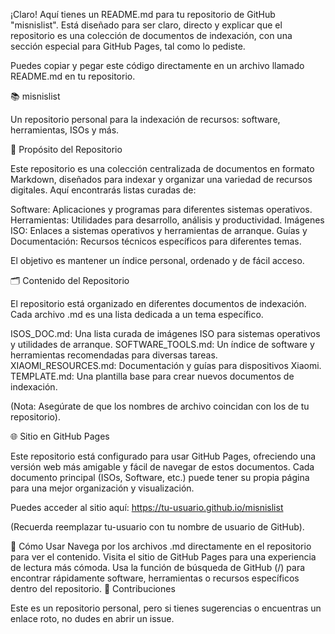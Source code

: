 ¡Claro! Aquí tienes un README.md para tu repositorio de GitHub "misnislist". Está diseñado para ser claro, directo y explicar que el repositorio es una colección de documentos de indexación, con una sección especial para GitHub Pages, tal como lo pediste.

Puedes copiar y pegar este código directamente en un archivo llamado README.md en tu repositorio.

📚 misnislist

Un repositorio personal para la indexación de recursos: software, herramientas, ISOs y más.

🎯 Propósito del Repositorio

Este repositorio es una colección centralizada de documentos en formato Markdown, diseñados para indexar y organizar una variedad de recursos digitales. Aquí encontrarás listas curadas de:

Software: Aplicaciones y programas para diferentes sistemas operativos.
Herramientas: Utilidades para desarrollo, análisis y productividad.
Imágenes ISO: Enlaces a sistemas operativos y herramientas de arranque.
Guías y Documentación: Recursos técnicos específicos para diferentes temas.

El objetivo es mantener un índice personal, ordenado y de fácil acceso.

🗂️ Contenido del Repositorio

El repositorio está organizado en diferentes documentos de indexación. Cada archivo .md es una lista dedicada a un tema específico.

ISOS_DOC.md: Una lista curada de imágenes ISO para sistemas operativos y utilidades de arranque.
SOFTWARE_TOOLS.md: Un índice de software y herramientas recomendadas para diversas tareas.
XIAOMI_RESOURCES.md: Documentación y guías para dispositivos Xiaomi.
TEMPLATE.md: Una plantilla base para crear nuevos documentos de indexación.

(Nota: Asegúrate de que los nombres de archivo coincidan con los de tu repositorio).

🌐 Sitio en GitHub Pages

Este repositorio está configurado para usar GitHub Pages, ofreciendo una versión web más amigable y fácil de navegar de estos documentos. Cada documento principal (ISOs, Software, etc.) puede tener su propia página para una mejor organización y visualización.

Puedes acceder al sitio aquí: https://tu-usuario.github.io/misnislist

(Recuerda reemplazar tu-usuario con tu nombre de usuario de GitHub).

🚀 Cómo Usar
Navega por los archivos .md directamente en el repositorio para ver el contenido.
Visita el sitio de GitHub Pages para una experiencia de lectura más cómoda.
Usa la función de búsqueda de GitHub (/) para encontrar rápidamente software, herramientas o recursos específicos dentro del repositorio.
🤝 Contribuciones

Este es un repositorio personal, pero si tienes sugerencias o encuentras un enlace roto, no dudes en abrir un issue.
